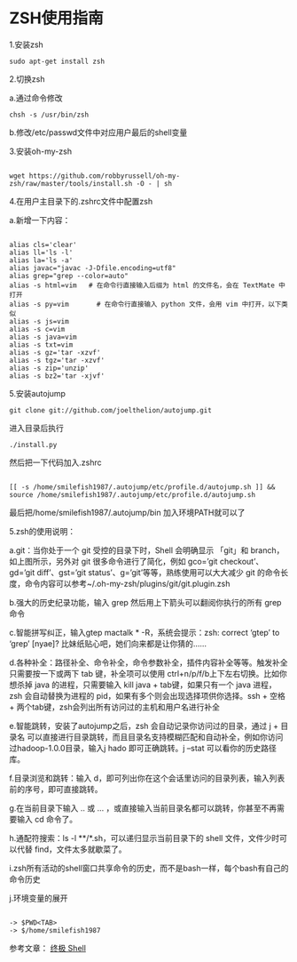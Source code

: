 # ZSH使用指南

1.安装zsh
``` shell
sudo apt-get install zsh

```

2.切换zsh

a.通过命令修改

``` shell
chsh -s /usr/bin/zsh

```
b.修改/etc/passwd文件中对应用户最后的shell变量

3.安装oh-my-zsh 
``` shell

wget https://github.com/robbyrussell/oh-my-zsh/raw/master/tools/install.sh -O - | sh

```
4.在用户主目录下的.zshrc文件中配置zsh

a.新增一下内容：

``` shell

alias cls='clear'
alias ll='ls -l'
alias la='ls -a'
alias javac="javac -J-Dfile.encoding=utf8"
alias grep="grep --color=auto"
alias -s html=vim   # 在命令行直接输入后缀为 html 的文件名，会在 TextMate 中打开
alias -s py=vim       # 在命令行直接输入 python 文件，会用 vim 中打开，以下类似
alias -s js=vim
alias -s c=vim
alias -s java=vim
alias -s txt=vim
alias -s gz='tar -xzvf'
alias -s tgz='tar -xzvf'
alias -s zip='unzip'
alias -s bz2='tar -xjvf'

```

5.安装autojump

``` shell
git clone git://github.com/joelthelion/autojump.git

```
进入目录后执行

``` shell
./install.py

```

然后把一下代码加入.zshrc

``` shell

[[ -s /home/smilefish1987/.autojump/etc/profile.d/autojump.sh ]] && source /home/smilefish1987/.autojump/etc/profile.d/autojump.sh

```

最后把/home/smilefish1987/.autojump/bin 加入环境PATH就可以了


5.zsh的使用说明：

a.git：当你处于一个 git 受控的目录下时，Shell 会明确显示 「git」和 branch，如上图所示，另外对 git 很多命令进行了简化，例如 gco=’git checkout’、gd=’git diff’、gst=’git status’、g=’git’等等，熟练使用可以大大减少 git 的命令长度，命令内容可以参考~/.oh-my-zsh/plugins/git/git.plugin.zsh

b.强大的历史纪录功能，输入 grep 然后用上下箭头可以翻阅你执行的所有 grep 命令

c.智能拼写纠正，输入gtep mactalk * -R，系统会提示：zsh: correct ‘gtep’ to ‘grep’ [nyae]? 比妹纸贴心吧，她们向来都是让你猜的……

d.各种补全：路径补全、命令补全，命令参数补全，插件内容补全等等。触发补全只需要按一下或两下 tab 键，补全项可以使用 ctrl+n/p/f/b上下左右切换。比如你想杀掉 java 的进程，只需要输入 kill java + tab键，如果只有一个 java 进程，zsh 会自动替换为进程的 pid，如果有多个则会出现选择项供你选择。ssh + 空格 + 两个tab键，zsh会列出所有访问过的主机和用户名进行补全

e.智能跳转，安装了autojump之后，zsh 会自动记录你访问过的目录，通过 j + 目录名 可以直接进行目录跳转，而且目录名支持模糊匹配和自动补全，例如你访问过hadoop-1.0.0目录，输入j hado 即可正确跳转。j –stat 可以看你的历史路径库。

f.目录浏览和跳转：输入 d，即可列出你在这个会话里访问的目录列表，输入列表前的序号，即可直接跳转。

g.在当前目录下输入 .. 或 … ，或直接输入当前目录名都可以跳转，你甚至不再需要输入 cd 命令了。

h.通配符搜索：ls -l **/*.sh，可以递归显示当前目录下的 shell 文件，文件少时可以代替 find，文件太多就歇菜了。

i.zsh所有活动的shell窗口共享命令的历史，而不是bash一样，每个bash有自己的命令历史

j.环境变量的展开 

``` shell

-> $PWD<TAB>
-> $/home/smilefish1987

```


参考文章：
[终极 Shell](http://macshuo.com/?p=676)
